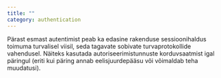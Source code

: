 ```yaml
---
title: ""
category: authentication
---
```

Pärast esmast autentimist peab ka edasine rakenduse sessioonihaldus toimuma
turvalisel viisil, seda tagavate sobivate turvaprotokollide vahendusel. Näiteks
kasutada autoriseerimistunnuste korduvsaatmist igal päringul (eriti kui päring
annab eelisjuurdepääsu või võimaldab teha muudatusi).
